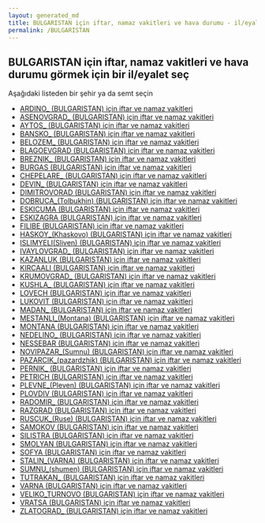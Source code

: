 ```yaml
---
layout: generated_md
title: BULGARISTAN için iftar, namaz vakitleri ve hava durumu - il/eyalet seç
permalink: /BULGARISTAN
---
```


## BULGARISTAN için iftar, namaz vakitleri ve hava durumu  görmek için bir il/eyalet seç

Aşağıdaki listeden bir şehir ya da semt seçin


* [ARDINO_ (BULGARISTAN) için iftar ve namaz vakitleri](/BULGARISTAN/ARDINO_)
* [ASENOVGRAD_ (BULGARISTAN) için iftar ve namaz vakitleri](/BULGARISTAN/ASENOVGRAD_)
* [AYTOS_ (BULGARISTAN) için iftar ve namaz vakitleri](/BULGARISTAN/AYTOS_)
* [BANSKO_ (BULGARISTAN) için iftar ve namaz vakitleri](/BULGARISTAN/BANSKO_)
* [BELOZEM_ (BULGARISTAN) için iftar ve namaz vakitleri](/BULGARISTAN/BELOZEM_)
* [BLAGOEVGRAD (BULGARISTAN) için iftar ve namaz vakitleri](/BULGARISTAN/BLAGOEVGRAD)
* [BREZNIK_ (BULGARISTAN) için iftar ve namaz vakitleri](/BULGARISTAN/BREZNIK_)
* [BURGAS (BULGARISTAN) için iftar ve namaz vakitleri](/BULGARISTAN/BURGAS)
* [CHEPELARE_ (BULGARISTAN) için iftar ve namaz vakitleri](/BULGARISTAN/CHEPELARE_)
* [DEVIN_ (BULGARISTAN) için iftar ve namaz vakitleri](/BULGARISTAN/DEVIN_)
* [DIMITROVORAD (BULGARISTAN) için iftar ve namaz vakitleri](/BULGARISTAN/DIMITROVORAD)
* [DOBRUCA_(Tolbukhin) (BULGARISTAN) için iftar ve namaz vakitleri](/BULGARISTAN/DOBRUCA_(Tolbukhin))
* [ESKICUMA (BULGARISTAN) için iftar ve namaz vakitleri](/BULGARISTAN/ESKICUMA)
* [ESKIZAGRA (BULGARISTAN) için iftar ve namaz vakitleri](/BULGARISTAN/ESKIZAGRA)
* [FILIBE (BULGARISTAN) için iftar ve namaz vakitleri](/BULGARISTAN/FILIBE)
* [HASKOY_(Khaskovo) (BULGARISTAN) için iftar ve namaz vakitleri](/BULGARISTAN/HASKOY_(Khaskovo))
* [ISLIMYELI(Sliven) (BULGARISTAN) için iftar ve namaz vakitleri](/BULGARISTAN/ISLIMYELI(Sliven))
* [IVAYLOVGRAD_ (BULGARISTAN) için iftar ve namaz vakitleri](/BULGARISTAN/IVAYLOVGRAD_)
* [KAZANLUK (BULGARISTAN) için iftar ve namaz vakitleri](/BULGARISTAN/KAZANLUK)
* [KIRCAALI (BULGARISTAN) için iftar ve namaz vakitleri](/BULGARISTAN/KIRCAALI)
* [KRUMOVGRAD_ (BULGARISTAN) için iftar ve namaz vakitleri](/BULGARISTAN/KRUMOVGRAD_)
* [KUSHLA_ (BULGARISTAN) için iftar ve namaz vakitleri](/BULGARISTAN/KUSHLA_)
* [LOVECH (BULGARISTAN) için iftar ve namaz vakitleri](/BULGARISTAN/LOVECH)
* [LUKOVIT (BULGARISTAN) için iftar ve namaz vakitleri](/BULGARISTAN/LUKOVIT)
* [MADAN_ (BULGARISTAN) için iftar ve namaz vakitleri](/BULGARISTAN/MADAN_)
* [MESTANLI_(Montana) (BULGARISTAN) için iftar ve namaz vakitleri](/BULGARISTAN/MESTANLI_(Montana))
* [MONTANA (BULGARISTAN) için iftar ve namaz vakitleri](/BULGARISTAN/MONTANA)
* [NEDELINO_ (BULGARISTAN) için iftar ve namaz vakitleri](/BULGARISTAN/NEDELINO_)
* [NESSEBAR (BULGARISTAN) için iftar ve namaz vakitleri](/BULGARISTAN/NESSEBAR)
* [NOVIPAZAR_(Sumnu) (BULGARISTAN) için iftar ve namaz vakitleri](/BULGARISTAN/NOVIPAZAR_(Sumnu))
* [PAZARCIK_(pazardzhik) (BULGARISTAN) için iftar ve namaz vakitleri](/BULGARISTAN/PAZARCIK_(pazardzhik))
* [PERNIK_ (BULGARISTAN) için iftar ve namaz vakitleri](/BULGARISTAN/PERNIK_)
* [PETRICH (BULGARISTAN) için iftar ve namaz vakitleri](/BULGARISTAN/PETRICH)
* [PLEVNE_(Pleven) (BULGARISTAN) için iftar ve namaz vakitleri](/BULGARISTAN/PLEVNE_(Pleven))
* [PLOVDIV (BULGARISTAN) için iftar ve namaz vakitleri](/BULGARISTAN/PLOVDIV)
* [RADOMIR_ (BULGARISTAN) için iftar ve namaz vakitleri](/BULGARISTAN/RADOMIR_)
* [RAZGRAD (BULGARISTAN) için iftar ve namaz vakitleri](/BULGARISTAN/RAZGRAD)
* [RUSCUK_(Ruse) (BULGARISTAN) için iftar ve namaz vakitleri](/BULGARISTAN/RUSCUK_(Ruse))
* [SAMOKOV (BULGARISTAN) için iftar ve namaz vakitleri](/BULGARISTAN/SAMOKOV)
* [SILISTRA (BULGARISTAN) için iftar ve namaz vakitleri](/BULGARISTAN/SILISTRA)
* [SMOLYAN (BULGARISTAN) için iftar ve namaz vakitleri](/BULGARISTAN/SMOLYAN)
* [SOFYA (BULGARISTAN) için iftar ve namaz vakitleri](/BULGARISTAN/SOFYA)
* [STALIN_(VARNA) (BULGARISTAN) için iftar ve namaz vakitleri](/BULGARISTAN/STALIN_(VARNA))
* [SUMNU_(shumen) (BULGARISTAN) için iftar ve namaz vakitleri](/BULGARISTAN/SUMNU_(shumen))
* [TUTRAKAN_ (BULGARISTAN) için iftar ve namaz vakitleri](/BULGARISTAN/TUTRAKAN_)
* [VARNA (BULGARISTAN) için iftar ve namaz vakitleri](/BULGARISTAN/VARNA)
* [VELIKO_TURNOVO (BULGARISTAN) için iftar ve namaz vakitleri](/BULGARISTAN/VELIKO_TURNOVO)
* [VRATSA (BULGARISTAN) için iftar ve namaz vakitleri](/BULGARISTAN/VRATSA)
* [ZLATOGRAD_ (BULGARISTAN) için iftar ve namaz vakitleri](/BULGARISTAN/ZLATOGRAD_)